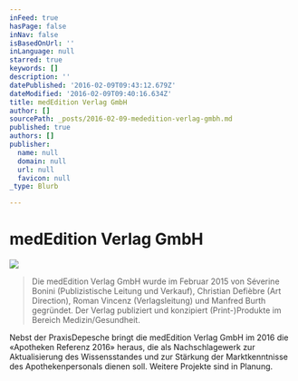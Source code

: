 ```yaml
---
inFeed: true
hasPage: false
inNav: false
isBasedOnUrl: ''
inLanguage: null
starred: true
keywords: []
description: ''
datePublished: '2016-02-09T09:43:12.679Z'
dateModified: '2016-02-09T09:40:16.634Z'
title: medEdition Verlag GmbH
author: []
sourcePath: _posts/2016-02-09-mededition-verlag-gmbh.md
published: true
authors: []
publisher:
  name: null
  domain: null
  url: null
  favicon: null
_type: Blurb

---
```

# medEdition Verlag GmbH
![](https://the-grid-user-content.s3-us-west-2.amazonaws.com/1575b3a9-5bdf-4f11-adcb-992c2c7c78a0.png)

> Die medEdition Verlag GmbH wurde im Februar 2015 von Séverine Bonini (Publizistische Leitung und Verkauf), Christian Defièbre (Art Direction), Roman Vincenz (Verlagsleitung) und Manfred Burth gegründet. Der Verlag publiziert und konzipiert (Print-)Produkte im Bereich Medizin/Gesundheit.

Nebst der PraxisDepesche bringt die medEdition Verlag GmbH im 2016 die «Apotheken Referenz 2016» heraus, die als Nachschlagewerk zur Aktualisierung des Wissensstandes und zur Stärkung der Marktkenntnisse des Apothekenpersonals dienen soll. Weitere Projekte sind in Planung.